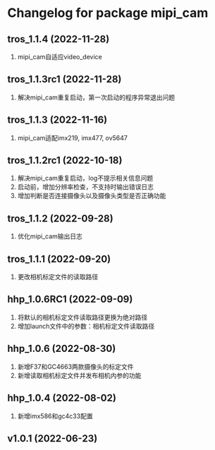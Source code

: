 # Changelog for package mipi_cam

tros_1.1.4 (2022-11-28)
------------------
1. mipi_cam自适应video_device

tros_1.1.3rc1 (2022-11-28)
------------------
1. 解决mipi_cam重复启动，第一次启动的程序异常退出问题

tros_1.1.3 (2022-11-16)
------------------
1. mipi_cam适配imx219, imx477, ov5647

tros_1.1.2rc1 (2022-10-18)
------------------
1. 解决mipi_cam重复启动，log不提示相关信息问题
2. 启动前，增加分辨率检查，不支持时输出错误日志
3. 增加判断是否连接摄像头以及摄像头类型是否正确功能

tros_1.1.2 (2022-09-28)
------------------
1. 优化mipi_cam输出日志

tros_1.1.1 (2022-09-20)
------------------
1. 更改相机标定文件的读取路径

hhp_1.0.6RC1 (2022-09-09)
------------------
1. 将默认的相机标定文件读取路径更换为绝对路径
2. 增加launch文件中的参数：相机标定文件读取路径

hhp_1.0.6 (2022-08-30)
------------------
1. 新增F37和GC4663两款摄像头的标定文件
2. 新增读取相机标定文件并发布相机内参的功能

hhp_1.0.4 (2022-08-02)
------------------
1. 新增imx586和gc4c33配置

v1.0.1 (2022-06-23)
------------------
